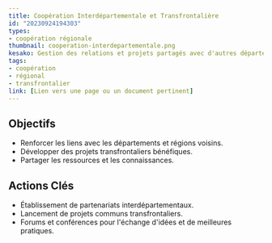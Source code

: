 ```yaml
---
title: Coopération Interdépartementale et Transfrontalière
id: "20230924194303"
types:
- coopération régionale
thumbnail: cooperation-interdepartementale.png
kesako: Gestion des relations et projets partagés avec d'autres départements et régions transfrontalières.
tags:
- coopération
- régional
- transfrontalier
link: [Lien vers une page ou un document pertinent]
---
```


## Objectifs
- Renforcer les liens avec les départements et régions voisins.
- Développer des projets transfrontaliers bénéfiques.
- Partager les ressources et les connaissances.

## Actions Clés
- Établissement de partenariats interdépartementaux.
- Lancement de projets communs transfrontaliers.
- Forums et conférences pour l'échange d'idées et de meilleures pratiques.

